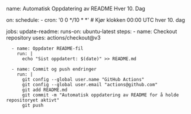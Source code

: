 name: Automatisk Oppdatering av README Hver 10. Dag

on:
  schedule:
    - cron: '0 0 */10 * *' # Kjør klokken 00:00 UTC hver 10. dag

jobs:
  update-readme:
    runs-on: ubuntu-latest
    steps:
      - name: Checkout repository
        uses: actions/checkout@v3

      - name: Oppdater README-fil
        run: |
          echo "Sist oppdatert: $(date)" >> README.md

      - name: Commit og push endringer
        run: |
          git config --global user.name "GitHub Actions"
          git config --global user.email "actions@github.com"
          git add README.md
          git commit -m "Automatisk oppdatering av README for å holde repositoryet aktivt"
          git push
